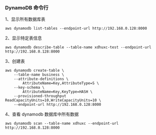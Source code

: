 ### DynamoDB 命令行

1、显示所有数据库表
```angular2html
aws dynamodb list-tables --endpoint-url http://192.168.0.128:8000
```

2、显示特定表信息
```angular2html
aws dynamodb describe-table --table-name xdhuxc-test --endpoint-url http://192.168.0.128:8000
```

3、创建表
```angular2html
aws dynamodb create-table \
    --table-name business \
    --attribute-definitions \
        AttributeName=Key,AttributeType=S \
    --key-schema \
        AttributeName=Key,KeyType=HASH \
    --provisioned-throughput ReadCapacityUnits=10,WriteCapacityUnits=10 \
    --endpoint-url http://192.168.0.128:8000
```

4、查看 dynamodb 数据库中所有数据
```angular2html
aws dynamodb scan --table-name xdhuxc --endpoint-url http://192.168.0.128:8000
```
















